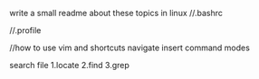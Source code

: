 write a small readme about these topics in linux
//.bashrc 

//.profile

//how to use vim and shortcuts
navigate insert command modes

search file
1.locate
2.find
3.grep

